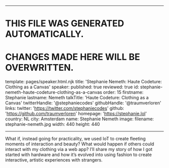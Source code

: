 ----

# THIS FILE WAS GENERATED AUTOMATICALLY.
# CHANGES MADE HERE WILL BE OVERWRITTEN.

template: pages/speaker.html.njk
title: 'Stephanie Nemeth: Haute Codeture: Clothing as a Canvas'
speaker:
  published: true
  reviewed: true
  id: stephanie-nemeth-haute-codeture-clothing-as-a-canvas
  order: 15
  firstname: Stephanie
  lastname: Nemeth
  talkTitle: 'Haute Codeture: Clothing as a Canvas'
  twitterHandle: '@stephaniecodes'
  githubHandle: '@traumverloren'
  links:
    twitter: 'https://twitter.com/stephaniecodes'
    github: 'https://github.com/traumverloren'
    homepage: 'https://stephanie.lol'
  country: NL
  city: Amsterdam
  name: Stephanie Nemeth
  image:
    filename: stephanie-nemeth.jpg
    width: 440
    height: 440

----

What if, instead going for practicality, we used IoT to create fleeting moments
of interaction and beauty? What would happen if others could interact with my
clothing via a web app? I’ll share my story of how I got started with hardware
and how it’s evolved into using fashion to create interactive, artistic
experiences with strangers.
